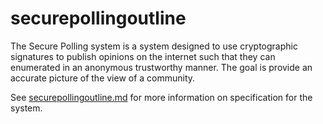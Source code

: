 securepollingoutline
====================

The Secure Polling system is a system designed to use cryptographic signatures to publish opinions on the internet such that they can enumerated in an anonymous trustworthy manner. The goal is provide an accurate picture of the view of a community.

See [securepollingoutline.md](https://github.com/securepollingsystem/securepollingoutline/blob/master/securepollingoutline.md) for more information on specification for the system.
